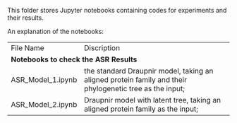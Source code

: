 This folder stores Jupyter notebooks containing codes for experiments and their results.


An explanation of the notebooks:


  <table>
  <tr>
    <td>File Name</td>
    <td>Discription</td>
  </tr>
  <tr>
    <td colspan="2"><b>Notebooks to check the ASR Results</b></td>
  </tr>
  <tr>
    <td>ASR_Model_1.ipynb</td>
    <td> the standard Draupnir model, taking an aligned protein family and their phylogenetic tree as the input; </td>
  </tr>
  <tr>
    <td>ASR_Model_2.ipynb</td>
    <td> Draupnir model with latent tree, taking an aligned protein family as the input;</td>
  </tr>
</table>
